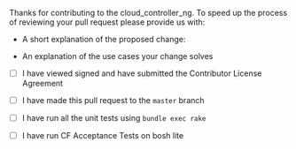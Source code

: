 Thanks for contributing to the cloud_controller_ng. To speed up the process of reviewing your pull request please provide us with:

* A short explanation of the proposed change:

* An explanation of the use cases your change solves

* [ ] I have viewed signed and have submitted the Contributor License Agreement

* [ ] I have made this pull request to the `master` branch

* [ ] I have run all the unit tests using `bundle exec rake`

* [ ] I have run CF Acceptance Tests on bosh lite
